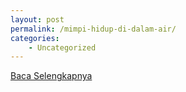 ```yaml
---
layout: post
permalink: /mimpi-hidup-di-dalam-air/
categories:
    - Uncategorized
---
```


[Baca Selengkapnya](/03)